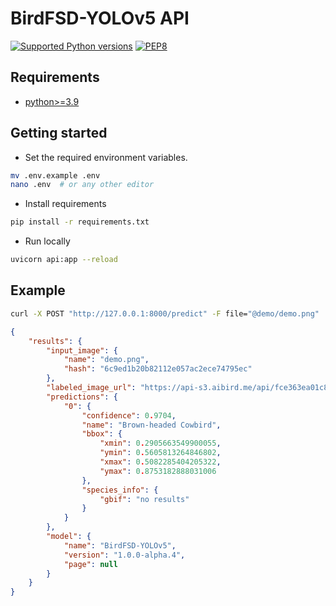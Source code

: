 # BirdFSD-YOLOv5 API

[![Supported Python versions](https://img.shields.io/badge/Python-%3E=3.9-blue.svg)](https://www.python.org/downloads/) [![PEP8](https://img.shields.io/badge/Code%20style-PEP%208-orange.svg)](https://www.python.org/dev/peps/pep-0008/) 

## Requirements
- [python>=3.9](https://www.python.org/downloads/)


## Getting started

- Set the required environment variables.

```sh
mv .env.example .env
nano .env  # or any other editor
```

- Install requirements

```sh
pip install -r requirements.txt
```

- Run locally

```sh
uvicorn api:app --reload
```

## Example

```sh
curl -X POST "http://127.0.0.1:8000/predict" -F file="@demo/demo.png"
```

```json
{
    "results": {
        "input_image": {
            "name": "demo.png",
            "hash": "6c9ed1b20b82112e057ac2ece74795ec"
        },
        "labeled_image_url": "https://api-s3.aibird.me/api/fce363ea01c8.jpg",
        "predictions": {
            "0": {
                "confidence": 0.9704,
                "name": "Brown-headed Cowbird",
                "bbox": {
                    "xmin": 0.2905663549900055,
                    "ymin": 0.5605813264846802,
                    "xmax": 0.5082285404205322,
                    "ymax": 0.8753182888031006
                },
                "species_info": {
                    "gbif": "no results"
                }
            }
        },
        "model": {
            "name": "BirdFSD-YOLOv5",
            "version": "1.0.0-alpha.4",
            "page": null
        }
    }
}
```
